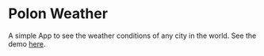 # Polon Weather
A simple App to see the weather conditions of any city in the world.
See the demo [here](https://polon-weather.vercel.app/ "Polon Weather Demo").
